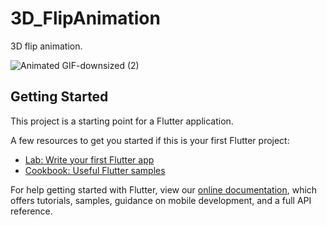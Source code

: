 # 3D_FlipAnimation

3D flip animation.

![Animated GIF-downsized (2)](https://user-images.githubusercontent.com/53788311/80292644-c21ee100-8792-11ea-9905-ce05b24e9ed0.gif)

## Getting Started

This project is a starting point for a Flutter application.

A few resources to get you started if this is your first Flutter project:

- [Lab: Write your first Flutter app](https://flutter.dev/docs/get-started/codelab)
- [Cookbook: Useful Flutter samples](https://flutter.dev/docs/cookbook)

For help getting started with Flutter, view our
[online documentation](https://flutter.dev/docs), which offers tutorials,
samples, guidance on mobile development, and a full API reference.
